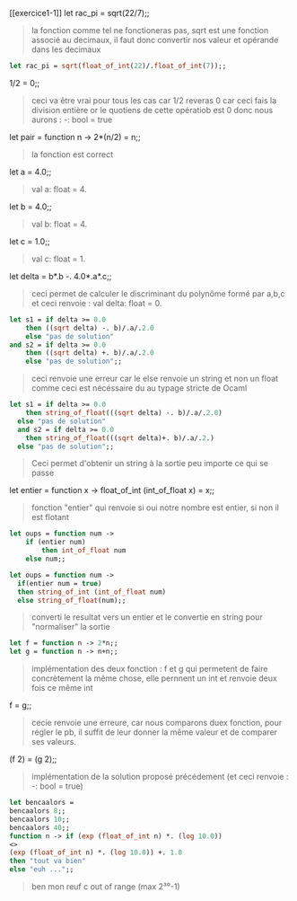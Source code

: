[[exercice1-1]]
let rac_pi = sqrt(22/7);;
>la fonction comme tel ne fonctioneras pas, sqrt est une fonction associé au decimaux, il faut donc convertir nos valeur et opérande dans les decimaux 
```ocaml
let rac_pi = sqrt(float_of_int(22)/.float_of_int(7));;
```
1/2 = 0;;
>ceci va être vrai pour tous les cas car 1/2 reveras 0 car ceci fais la division entière or le quotiens de cette opératiob est 0 donc nous aurons : -: bool = true

let pair = function n -> 2*(n/2) = n;;
> la fonction est correct 

let a = 4.0;;
> val a: float = 4.

let b = 4.0;;
> val b: float = 4.

let c = 1.0;;
> val c: float = 1.

let delta = b*.b -. 4.0*.a*.c;;
> ceci permet de calculer le discriminant du polynôme formé par a,b,c et ceci renvoie : val delta: float = 0.

```ocaml
let s1 = if delta >= 0.0
    then ((sqrt delta) -. b)/.a/.2.0
    else "pas de solution"
and s2 = if delta >= 0.0
    then ((sqrt delta) +. b)/.a/.2.0
    else "pas de solution";;
```
> ceci renvoie une erreur car le else renvoie un string et non un float comme ceci est nécéssaire du au typage stricte de Ocaml

```ocaml
let s1 = if delta >= 0.0
    then string_of_float(((sqrt delta) -. b)/.a/.2.0)
  else "pas de solution"
  and s2 = if delta >= 0.0
    then string_of_float(((sqrt delta)+. b)/.a/.2.)
  else "pas de solution";;
```
>Ceci permet d'obtenir un string à la sortie peu importe ce qui se passe 


let entier = function x -> float_of_int (int_of_float x) = x;;
> fonction "entier" qui renvoie si oui notre nombre est entier, si non il est flotant

```ocaml
let oups = function num ->
    if (entier num)
        then int_of_float num
    else num;;
```

```ocaml
let oups = function num ->
  if(entier num = true)
  then string_of_int (int_of_float num)
  else string_of_float(num);;
```
>converti le resultat vers un entier et le convertie en string pour "normaliser" la sortie


```ocaml
let f = function n -> 2*n;;
let g = function n -> n+n;;
```
>implémentation des deux fonction : f et g qui permetent de faire concrètement la même chose, elle pernnent un int et renvoie deux fois ce même int 

f = g;;
>cecie renvoie une erreure, car nous comparons duex fonction, pour régler le pb, il suffit de leur donner la même valeur et de comparer ses valeurs.

(f 2) = (g 2);;
>implémentation de la solution proposé précédement (et ceci renvoie : -: bool = true)

```ocaml
let bencaalors =
bencaalors 8;;
bencaalors 10;;
bencaalors 40;;
function n -> if (exp (float_of_int n) *. (log 10.0))
<>
(exp (float_of_int n) *. (log 10.0)) +. 1.0
then "tout va bien"
else "euh ...";;
```
>ben mon reuf c out of range (max 2³⁰-1)
